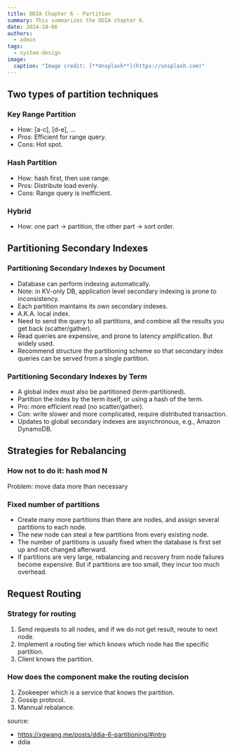 ```yaml
---
title: DDIA Chapter 6 - Partition
summary: This summarizes the DDIA chapter 6.
date: 2024-10-06
authors:
  - admin
tags:
  - system-design
image:
  caption: "Image credit: [**Unsplash**](https://unsplash.com)"
---
```


## Two types of partition techniques

### Key Range Partition

- How: [a-c], [d-e], ...
- Pros: Efficient for range query.
- Cons: Hot spot.

### Hash Partition

- How: hash first, then use range.
- Pros: Distribute load evenly.
- Cons: Range query is inefficient.

### Hybrid

- How: one part -> partition, the other part -> sort order.

## Partitioning Secondary Indexes

### Partitioning Secondary Indexes by Document

- Database can perform indexing automatically.
- Note: in KV-only DB, application level secondary indexing is prone to inconsistency.
- Each partition maintains its own secondary indexes.
- A.K.A. local index.
- Need to send the query to all partitions, and combine all the results you get back (scatter/gather).
- Read queries are expensive, and prone to latency amplification. But widely used.
- Recommend structure the partitioning scheme so that secondary index queries can be served from a single partition.

### Partitioning Secondary Indexes by Term

- A global index must also be partitioned (term-partitioned).
- Partition the index by the term itself, or using a hash of the term.
- Pro: more efficient read (no scatter/gather).
- Con: write slower and more complicated, require distributed transaction.
- Updates to global secondary indexes are asynchronous, e.g., Amazon DynamoDB.

## Strategies for Rebalancing

### How not to do it: hash mod N

Problem: move data more than necessary

### Fixed number of partitions

- Create many more partitions than there are nodes, and assign several partitions to each node.
- The new node can steal a few partitions from every existing node.
- The number of partitions is usually fixed when the database is first set up and not changed afterward.
- If partitions are very large, rebalancing and recovery from node failures become expensive. But if partitions are too small, they incur too much overhead.

## Request Routing

### Strategy for routing

1. Send requests to all nodes, and if we do not get result, reoute to next node.
2. Implement a routing tier which knows which node has the specific partition.
3. Client knows the partition.

### How does the component make the routing decision

1. Zookeeper which is a service that knows the partition.
2. Gossip protocol.
3. Mannual rebalance.

source:

- https://xgwang.me/posts/ddia-6-partitioning/#intro
- ddia
